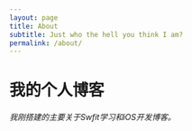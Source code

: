 ```yaml
---
layout: page
title: About
subtitle: Just who the hell you think I am?
permalink: /about/
---
```


# 我的个人博客

*我刚搭建的主要关于Swfit学习和iOS开发博客。*


